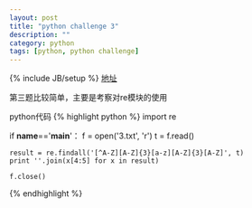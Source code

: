 ```yaml
---
layout: post
title: "python challenge 3"
description: ""
category: python
tags: [python, python challenge]
---
```

{% include JB/setup %}
[地址](http://www.pythonchallenge.com/pc/def/equality.html)  

第三题比较简单，主要是考察对re模块的使用

python代码
{% highlight python %}
import re

if __name__=='__main__'：
    f = open('3.txt', 'r')
    t = f.read()

    result = re.findall('[^A-Z][A-Z]{3}[a-z][A-Z]{3}[A-Z]', t)
    print ''.join(x[4:5] for x in result)
    
    f.close()
{% endhighlight %}
